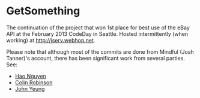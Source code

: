 GetSomething
============

The continuation of the project that won 1st place for best use of the eBay API at the February 2013 CodeDay in Seattle. Hosted intermittently (when working) at http://jserv.webhop.net.

Please note that although most of the commits are done from Mindful (Josh Tanner)'s account, there has been significant work from several parties. See:

-   [Hao Nguyen](https://github.com/haonguyen28)
-   [Colin Robinson](https://github.com/colinarobinson)
-   [John Yeung](https://github.com/yeungDev)
